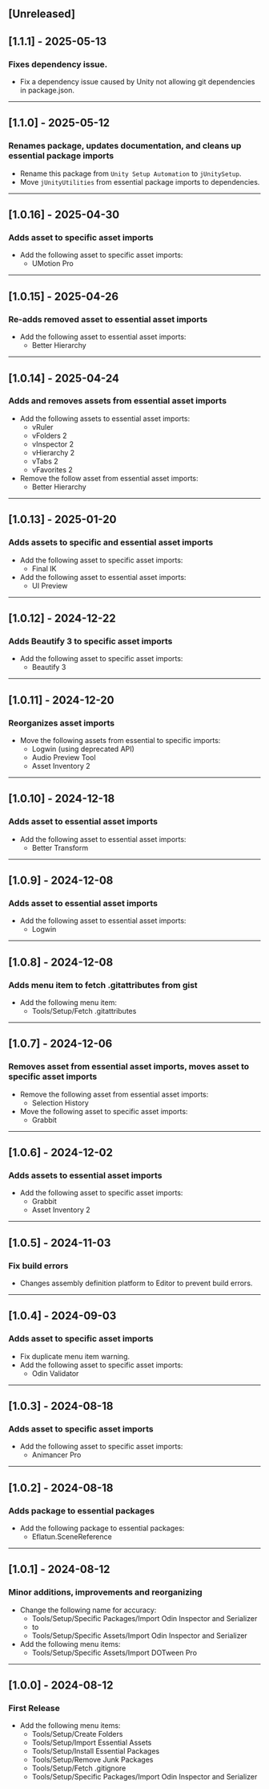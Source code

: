 ## [Unreleased]

## [1.1.1] - 2025-05-13
### Fixes dependency issue.
- Fix a dependency issue caused by Unity not allowing git dependencies in package.json.

---

## [1.1.0] - 2025-05-12
### Renames package, updates documentation, and cleans up essential package imports
- Rename this package from `Unity Setup Automation` to `jUnitySetup`.
- Move `jUnityUtilities` from essential package imports to dependencies.

---

## [1.0.16] - 2025-04-30
### Adds asset to specific asset imports
- Add the following asset to specific asset imports:
  - UMotion Pro

---

## [1.0.15] - 2025-04-26
### Re-adds removed asset to essential asset imports
- Add the following asset to essential asset imports:
  - Better Hierarchy

---

## [1.0.14] - 2025-04-24
### Adds and removes assets from essential asset imports
- Add the following assets to essential asset imports:
  - vRuler
  - vFolders 2
  - vInspector 2
  - vHierarchy 2
  - vTabs 2
  - vFavorites 2
- Remove the follow asset from essential asset imports:
  - Better Hierarchy

---

## [1.0.13] - 2025-01-20
### Adds assets to specific and essential asset imports
- Add the following asset to specific asset imports:
  - Final IK
- Add the following asset to essential asset imports:
  - UI Preview

---

## [1.0.12] - 2024-12-22
### Adds Beautify 3 to specific asset imports
- Add the following asset to specific asset imports:
  - Beautify 3

---

## [1.0.11] - 2024-12-20
### Reorganizes asset imports
- Move the following assets from essential to specific imports:
  - Logwin (using deprecated API)
  - Audio Preview Tool
  - Asset Inventory 2

---

## [1.0.10] - 2024-12-18
### Adds asset to essential asset imports
- Add the following asset to essential asset imports:
    - Better Transform

---

## [1.0.9] - 2024-12-08
### Adds asset to essential asset imports
- Add the following asset to essential asset imports:
  - Logwin

---

## [1.0.8] - 2024-12-08
### Adds menu item to fetch .gitattributes from gist
- Add the following menu item:
  - Tools/Setup/Fetch .gitattributes

---

## [1.0.7] - 2024-12-06
### Removes asset from essential asset imports, moves asset to specific asset imports
- Remove the following asset from essential asset imports:
    - Selection History
- Move the following asset to specific asset imports:
    - Grabbit

---

## [1.0.6] - 2024-12-02
### Adds assets to essential asset imports
- Add the following asset to specific asset imports:
    - Grabbit
    - Asset Inventory 2

---

## [1.0.5] - 2024-11-03
### Fix build errors
- Changes assembly definition platform to Editor to prevent build errors.

---

## [1.0.4] - 2024-09-03
### Adds asset to specific asset imports
- Fix duplicate menu item warning.
- Add the following asset to specific asset imports:
  - Odin Validator

---

## [1.0.3] - 2024-08-18
### Adds asset to specific asset imports
- Add the following asset to specific asset imports:
  - Animancer Pro

---

## [1.0.2] - 2024-08-18
### Adds package to essential packages
- Add the following package to essential packages:
  - Eflatun.SceneReference

---

## [1.0.1] - 2024-08-12
### Minor additions, improvements and reorganizing
- Change the following name for accuracy:
  - Tools/Setup/Specific Packages/Import Odin Inspector and Serializer
  - to
  - Tools/Setup/Specific Assets/Import Odin Inspector and Serializer
- Add the following menu items:
  - Tools/Setup/Specific Assets/Import DOTween Pro

---

## [1.0.0] - 2024-08-12
### First Release
- Add the following menu items:
  - Tools/Setup/Create Folders
  - Tools/Setup/Import Essential Assets
  - Tools/Setup/Install Essential Packages
  - Tools/Setup/Remove Junk Packages
  - Tools/Setup/Fetch .gitignore
  - Tools/Setup/Specific Packages/Import Odin Inspector and Serializer
